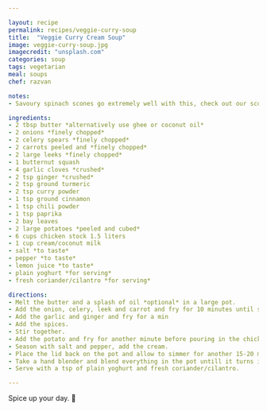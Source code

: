 ```yaml
---

layout: recipe
permalink: recipes/veggie-curry-soup 
title:  "Veggie Curry Cream Soup"
image: veggie-curry-soup.jpg 
imagecredit: "unsplash.com" 
categories: soup 
tags: vegetarian 
meal: soups 
chef: razvan 

notes: 
- Savoury spinach scones go extremely well with this, check out our scone recipe [here](https://theskullery.net/recipes/spinach-scones)! 

ingredients:
- 2 tbsp butter *alternatively use ghee or coconut oil*
- 2 onions *finely chopped*
- 2 celery spears *finely chopped*
- 2 carrots peeled and *finely chopped*
- 2 large leeks *finely chopped*
- 1 butternut squash
- 4 garlic cloves *crushed*
- 2 tsp ginger *crushed*
- 2 tsp ground turmeric
- 2 tsp curry powder
- 1 tsp ground cinnamon
- 1 tsp chili powder
- 1 tsp paprika
- 2 bay leaves
- 2 large potatoes *peeled and cubed*
- 6 cups chicken stock 1.5 liters
- 1 cup cream/coconut milk
- salt *to taste*
- pepper *to taste*
- lemon juice *to taste*
- plain yoghurt *for serving*
- fresh coriander/cilantro *for serving*

directions:
- Melt the butter and a splash of oil *optional* in a large pot.
- Add the onion, celery, leek and carrot and fry for 10 minutes until soft and fragrant. 
- Add the garlic and ginger and fry for a min
- Add the spices.
- Stir together.
- Add the potato and fry for another minute before pouring in the chicken stock. 
- Season with salt and pepper, add the cream. 
- Place the lid back on the pot and allow to simmer for another 15-20 minutes untill the potatoes are thoroughly cooked.
- Take a hand blender and blend everything in the pot untill it turns into a thick cream.
- Serve with a tsp of plain yoghurt and fresh coriander/cilantro.

---
```


Spice up your day. 🔪